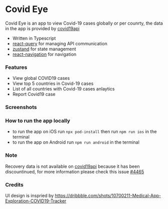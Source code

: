   # Covid Eye
Covid Eye is an app to view Covid-19 cases globally or per counrty, the data in the app is provided by [covid19api](https://covid19api.com/)
- Written in Typescript
- [react-query](https://react-query.tanstack.com/) for managing API communication
- [zustand](https://github.com/pmndrs/zustand) for state management
- [react-navigation](https://reactnavigation.org/) for navigation

### Features
- View global COVID19 cases
- View top 5 countries in Covid-19 cases
- List of all countries with Covid-19 cases anlaytics
- Report Covid19 case

### Screenshots

### How to run the app locally
- to run the app on iOS run `npx pod-install` then run `npm run ios` in the terminal
- to run the app on Android run `npm run android` in the terminal

### Note
Recovery data is not available on [covid19api](https://covid19api.com/) because it has been discountinued, for more information please check this issue [#4465](https://github.com/CSSEGISandData/COVID-19/issues/4465)

### Credits
UI design is inspried by https://dribbble.com/shots/10700211-Medical-App-Exploration-COVID19-Tracker
